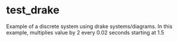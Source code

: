 # test_drake
Example of a discrete system using drake systems/diagrams.
In this example, multiplies value by 2 every 0.02 seconds starting at 1.5